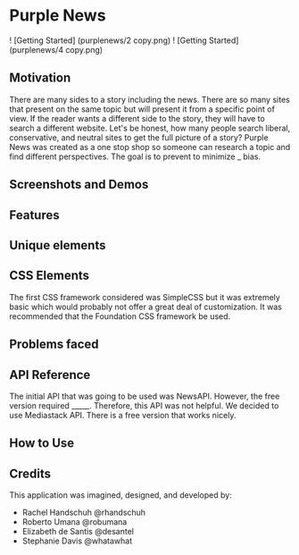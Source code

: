 # Purple News
! [Getting Started] (purplenews/2 copy.png)
! [Getting Started] (purplenews/4 copy.png)

## Motivation
There are many sides to a story including the news. There are so many sites that present on the same topic but will present it from a specific point of view. If the reader wants a different side to the story, they will have to search a different website. Let's be honest, how many people search liberal, conservative, and neutral sites to get the full picture of a story? Purple News was created as a one stop shop so someone can research a topic and find different perspectives. The goal is to prevent to minimize _ bias.

## Screenshots and Demos

## Features

## Unique elements

## CSS Elements
The first CSS framework considered was SimpleCSS but it was extremely basic which would probably not offer a great deal of customization. It was recommended that the Foundation CSS framework be used. 

## Problems faced

## API Reference
The initial API that was going to be used was NewsAPI. However, the free version required _____. Therefore, this API was not helpful. We decided to use Mediastack API. There is a free version that works nicely. 

## How to Use
## Credits
This application was imagined, designed, and developed by:
- Rachel Handschuh @rhandschuh
- Roberto Umana @robumana
- Elizabeth de Santis @desantel
- Stephanie Davis @whatawhat
